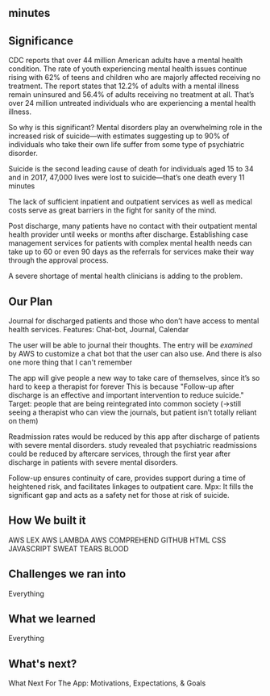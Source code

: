 ## minutes

## Significance

CDC reports that over 44 million American adults have a mental health condition. The rate of youth experiencing mental health issues continue rising with 62% of teens and children who are majorly affected receiving no treatment.
The report states that 12.2% of adults with a mental illness remain uninsured and 56.4% of adults receiving no treatment at all. That’s over 24 million untreated individuals who are experiencing a mental health illness.

So why is this significant? Mental disorders play an overwhelming role in the increased risk of suicide—with estimates suggesting up to 90% of individuals who take their own life suffer from some type of psychiatric disorder.

Suicide is the second leading cause of death for individuals aged 15 to 34 and in 2017, 47,000 lives were lost to suicide—that’s one death every 11 minutes

The lack of sufficient inpatient and outpatient services as well as medical costs serve as great barriers in the fight for sanity of the mind.

Post discharge, many patients have no contact with their outpatient mental health provider until weeks or months after discharge. Establishing case management services for patients with complex mental health needs can take up to 60 or even 90 days as the referrals for services make their way through the approval process.

A severe shortage of mental health clinicians is adding to the problem.


## Our Plan

Journal for discharged patients and those who don’t have access to mental health services.
Features: Chat-bot, Journal, Calendar

The user will be able to journal their thoughts. The entry will be *examined* by AWS to customize a chat bot that the user can also use. And there is also one more thing that I can't remember


The app will give people a new way to take care of themselves, since it’s so hard to keep a therapist for forever 
This is because  "Follow-up after discharge is an effective and important intervention to reduce suicide." 
Target: people that are being reintegrated into common society (→still seeing a therapist who can view the journals, but patient isn’t totally reliant on them)

Readmission rates would be reduced by this app after discharge of patients with severe mental disorders. 
study revealed that psychiatric readmissions could be reduced by aftercare services, through the first year after discharge in patients with severe mental disorders. 

Follow-up ensures continuity of care, provides support during a time of heightened risk, and facilitates linkages to outpatient care. 
Mpx: It fills the significant gap and acts as a safety net for those at risk of suicide.


## How We built it

AWS LEX
AWS LAMBDA
AWS COMPREHEND
GITHUB
HTML
CSS
JAVASCRIPT
SWEAT
TEARS
BLOOD

## Challenges we ran into

Everything

## What we learned

Everything

## What's next?

What Next For The App:
Motivations, Expectations, & Goals
